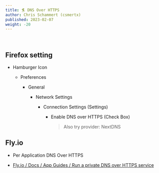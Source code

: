 ```yaml
---
title: 🏄 DNS Over HTTPS
author: Chris Schammert (csmertx)
published: 2023-02-07
weight: -20
---
```


<br />

## Firefox setting

- Hamburger Icon

    - Preferences

        - General

            - Network Settings

                - Connection Settings (Settings)

                    - Enable DNS over HTTPS (Check Box)

                        > Also try provider: NextDNS

## Fly.io

- Per Application DNS Over HTTPS

- [Fly.io / Docs / App Guides / Run a private DNS over HTTPS service ](https://fly.io/docs/app-guides/run-a-private-dns-over-https-service/)